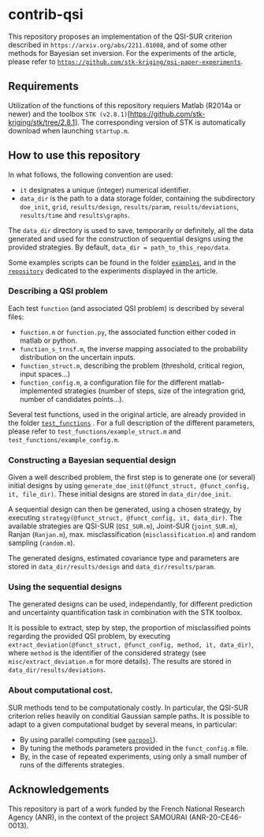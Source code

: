 # contrib-qsi
This repository proposes an implementation of the QSI-SUR criterion described in `https://arxiv.org/abs/2211.01008`, and of some other methods for Bayesian set inversion.
For the experiments of the article, please refer to [`https://github.com/stk-kriging/qsi-paper-experiments`](https://github.com/stk-kriging/qsi-paper-experiments).

## Requirements

Utilization of the functions of this repository requiers Matlab (R2014a or newer) and the toolbox `STK (v2.8.1)`[https://github.com/stk-kriging/stk/tree/2.8.1]. 
The corresponding version of STK is automatically download when launching `startup.m`.

## How to use this repository

In what follows, the following convention are used:
- `it` designates a unique (integer) numerical identifier.
- `data_dir` is the path to a data storage folder, containing the subdirectory `doe_init`, `grid`, `results/design`, `results/param`, `results/deviations`, `results/time` and `results\graphs`.

The `data_dir` directory is used to save, temporarily or definitely, all the data generated and used for the construction of sequential designs using the provided strategies. By default,
`data_dir = path_to_this_repo/data`.

Some examples scripts can be found in the folder [`examples`](examples), and in the [`repository`](https://github.com/stk-kriging/qsi-paper-experiments) 
dedicated to the experiments displayed in the article. 

### Describing a QSI problem

Each test `function` (and associated QSI problem) is described by several files:
- `function.m` or `function.py`, the associated function either coded
  in matlab or python.
- `function_s_trnsf.m`, the inverse mapping associated to the
  probability distribution on the uncertain inputs.
- `function_struct.m`, describing the problem (threshold, critical
  region, input spaces...)
- `function_config.m`, a configuration file for the different
  matlab-implemented strategies (number of steps, size of the
  integration grid, number of candidates points...).

Several test functions, used in the original article, are already provided in the folder [`test_functions`](test_functions) . 
For a full description of the different parameters, please refer to `test_functions/example_struct.m` and `test_functions/example_config.m`.

### Constructing a Bayesian sequential design

Given a well described problem, the first step is to generate one (or several) initial designs by using `generate_doe_init(@funct_struct, @funct_config, it, file_dir)`. These initial designs are stored in `data_dir/doe_init`.

A sequential design can then be generated, using a chosen strategy, by executing `strategy(@funct_struct, @funct_config, it, data_dir)`.
The available strategies are QSI-SUR (`QSI_SUR.m`), Joint-SUR (`joint_SUR.m`), Ranjan (`Ranjan.m`), max. misclassification (`misclassification.m`) and random sampling (`random.m`).

The generated designs, estimated covariance type and parameters are stored in `data_dir/results/design` and `data_dir/results/param`.

### Using the sequential designs

The generated designs can be used, independantly, for different prediction and uncertainty quantification task in combination with the STK toolbox.

It is possible to extract, step by step, the proportion of misclassified points regarding the provided QSI problem, by executing
`extract_deviation(@funct_struct, @funct_config, method, it, data_dir)`, where `method` is the identifier of the considered strategy (see `misc/extract_deviation.m` for more details).
The results are stored in `data_dir/results/deviations`.

### About computational cost.

SUR methods tend to be computationaly costly. In particular, the QSI-SUR criterion relies heavily on conditial Gaussian sample paths. It is possible to adapt to a given computational budget by several means, in particular:

- By using parallel computing (see [`parpool`](https://fr.mathworks.com/help/parallel-computing/parpool.html)).
- By tuning the methods parameters provided in the `funct_config.m` file.
- By, in the case of repeated experiments, using only a small number of runs of the differents strategies.

## Acknowledgements

This repository is part of a work funded by the French National Research Agency (ANR), in the context of the project SAMOURAI (ANR-20-CE46-0013).
